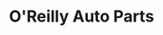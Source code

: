 ---
title: "O'Reilly Auto Parts"
url: /lakewood/oreilly-auto-parts-west-colfax-avenue/
shop: car parts
---